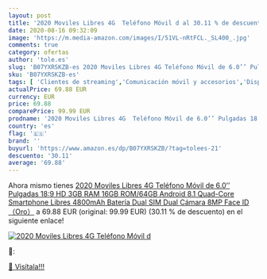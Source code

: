 ```yaml
---
layout: post
title: '2020 Moviles Libres 4G  Teléfono Móvil d al 30.11 % de descuento'
date: 2020-08-16 09:32:09
image: 'https://m.media-amazon.com/images/I/51VL-nRtFCL._SL400_.jpg'
comments: true
category: ofertas
author: 'tole.es'
slug: 'B07YXRSKZB-es 2020 Moviles Libres 4G Teléfono Móvil de 6.0’’ Pulgadas...'
sku: 'B07YXRSKZB-es'
tags: [ 'Clientes de streaming','Comunicación móvil y accesorios','Dispositivos para el streaming','Electrónica','Equipos de audio y Hi-Fi','Informática','Móviles','Móviles y smartphones libres','Tablets','android', ]
actualPrice: 69.88 EUR
currency: EUR
price: 69.88
comparePrice: 99.99 EUR
prodname: '2020 Moviles Libres 4G  Teléfono Móvil de 6.0’’ Pulgadas 18:9 HD 3GB RAM 16GB ROM/64GB Android 8.1 Quad-Core Smartphone Libres 4800mAh Batería Dual SIM Dual Cámara 8MP Face ID（Oro）'
country: 'es'
flag: '🇪🇸'
brand: ''
buyurl: 'https://www.amazon.es/dp/B07YXRSKZB/?tag=tolees-21'
descuento: '30.11'
average: '69.88'
---
```


Ahora mismo tienes [2020 Moviles Libres 4G  Teléfono Móvil de 6.0’’ Pulgadas 18:9 HD 3GB RAM 16GB ROM/64GB Android 8.1 Quad-Core Smartphone Libres 4800mAh Batería Dual SIM Dual Cámara 8MP Face ID（Oro）](https://www.amazon.es/dp/B07YXRSKZB/?tag=tolees-21) a 69.88 EUR (original: 99.99 EUR) (30.11 %  de descuento) en el siguiente enlace!

[![2020 Moviles Libres 4G  Teléfono Móvil d](https://m.media-amazon.com/images/I/51VL-nRtFCL._SL400_.jpg)](https://www.amazon.es/dp/B07YXRSKZB/?tag=tolees-21)

🔎:


[🛒 Visítala!!!](https://www.amazon.es/dp/B07YXRSKZB/?tag=tolees-21)
